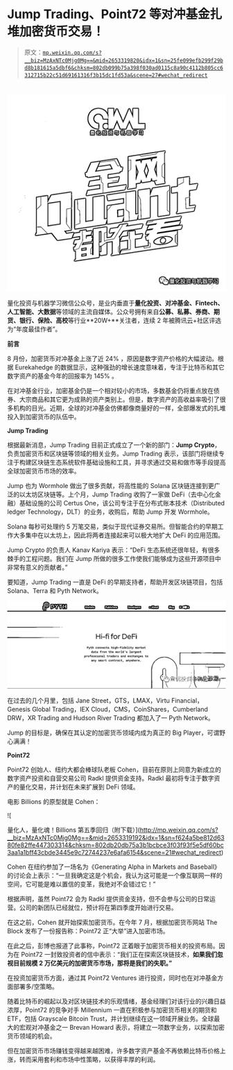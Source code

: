 # Jump Trading、Point72 等对冲基金扎堆加密货币交易！

> 原文：[`mp.weixin.qq.com/s?__biz=MzAxNTc0Mjg0Mg==&mid=2653319820&idx=1&sn=25fe099efb299f29bd8b181615a5dbf6&chksm=802db099b75a398f030ad0115c8a90c4112b805cc6312715b22c51d69161316f3b15dc1fd53a&scene=27#wechat_redirect`](http://mp.weixin.qq.com/s?__biz=MzAxNTc0Mjg0Mg==&mid=2653319820&idx=1&sn=25fe099efb299f29bd8b181615a5dbf6&chksm=802db099b75a398f030ad0115c8a90c4112b805cc6312715b22c51d69161316f3b15dc1fd53a&scene=27#wechat_redirect)

# 

![](img/817c601fc026ccfe2ee840069c1e016b.png)

量化投资与机器学习微信公众号，是业内垂直于**量化投资、对冲基金、Fintech、人工智能、大数据**等领域的主流自媒体。公众号拥有来自**公募、私募、券商、期货、银行、保险、高校**等行业**20W+**关注者，连续 2 年被腾讯云+社区评选为“年度最佳作者”。

**前言**

8 月份，加密货币对冲基金上涨了近 24% ，原因是数字资产价格的大幅波动。根据 Eurekahedge 的数据显示，这种强劲的增长速度意味着，专注于比特币和其它数字资产的基金今年的回报率为 145% 。

在对冲基金行业，加密基金仍是一个相对较小的市场，多数基金仍将重点放在债券、大宗商品和其它更为成熟的资产类别上。但是，数字资产的高收益率吸引了很多机构的目光。近期，全球的对冲基金仿佛都像商量好的一样，全部爆发式的扎堆投入到加密货币的队伍中。

**Jump Trading**

根据最新消息，Jump Trading 目前正式成立了一个新的部门：**Jump Crypto**，负责加密货币和区块链等领域的相关业务。Jump Trading 表示，该部门将继续专注于构建区块链生态系统软件基础设施和工具，并寻求通过交易和做市等手段提高全球加密货币市场的效率。

Jump 也为 Wormhole 做出了很多贡献，将高性能的 Solana 区块链连接到更广泛的以太坊区块链等。上个月，Jump Trading 收购了一家做 DeFi（去中心化金融）基础设施的公司 Certus One，该公司专注于在分布式账本技术（Distributed ledger Technology，DLT）的业务，收购后，帮助 Jump 开发 Wormhole。

Solana 每秒可处理约 5 万笔交易，类似于现代证券交易所。但智能合约的早期工作大多集中在以太坊上，因此将两者连接起来可以极大地扩大 DeFi 的应用范围。

Jump Crypto 的负责人 Kanav Kariya 表示：“DeFi 生态系统还很年轻，有很多棘手的工程问题。我们在 Jump 所做的很多工作使我们能够成为这些开源项目中非常有意义的贡献者。”

要知道，Jump Trading 一直是 DeFi 的早期支持者，帮助开发区块链项目，包括 Solana、Terra 和 Pyth Network。

![](img/436ea3d34742f6119da842567d4adcc2.png)

在过去的几个月里，包括 Jane Street，GTS，LMAX，Virtu Financial，Genesis Global Trading，IEX Cloud，CMS，CoinShares，Cumberland DRW，XR Trading and Hudson River Trading 都加入了一 Pyth Network。

Jump 的目标是，确保在其认定的加密货币领域内成为真正的 Big Player，可谓野心满满！

**Point72**

Point72 创始人、纽约大都会棒球队老板 Cohen，目前在原则上同意为新成立的数字资产投资和自营交易公司 Radkl 提供资金支持。Radkl 最初将专注于数字资产的量化交易，并计划在未来扩展到 DeFi 领域。

电影 Billions 的原型就是 Cohen： 

![

量化人，量化魂！Billions 第五季回归（附下载）](http://mp.weixin.qq.com/s?__biz=MzAxNTc0Mjg0Mg==&mid=2653319192&idx=1&sn=f624a5be812d6380fe82ffe447303314&chksm=802db20db75a3b1bcbce3f03f93f5e5df60bc3aa1a1bff43cbde3445e9c72744237e6afa6154&scene=21#wechat_redirect) 

Cohen 在纽约参加了一场名为《Generating Alpha in Markets and Baseball》的讨论会上表示：“一旦我确定这是个机会，我认为这可能是一个像互联网一样的空间，它可能是难以置信的变革，我绝对不会错过它！”

根据声明，虽然 Point72 会为 Radkl 提供资金支持，但不会参与公司的日常运营。公司的新团队已经就位，预计将在第四季度开始进行交易。

在这之前，Cohen 就开始探索加密货币。在今年 7 月，根据加密货币网站 The Block 发布了一份报告称：Point72 正“大举”进入加密市场。

在此之后，彭博也报道了此事称，Point72 正着眼于加密货币相关的投资布局。因为在 Point72 一封致投资者的信中表示：“我们正在探索区块链技术，**如果我们忽视目前规模 2 万亿美元的加密货币市场，那将是我们的失职。”**

在投资加密货币方面，通过其 Point72 Ventures 进行投资，同时也在对冲基金方面部署多/空策略。

随着比特币的崛起以及对区块链技术的乐观情绪，基金经理们对该行业的兴趣日益浓厚，Point72 的竞争对手 Millennium 一直在积极参与加密货币相关的期货和 ETF，包括 Grayscale Bitcoin Trust，并计划继续在这一领域开展业务。全球最大的宏观对冲基金之一 Brevan Howard 表示，将建立一项数字业务，以探索加密货币领域的机会。

但在加密货币市场赚钱变得越来越困难，许多数字资产基金不再依赖比特币价格上涨，转而采用套利和市场中性策略，以获得丰厚的利润。